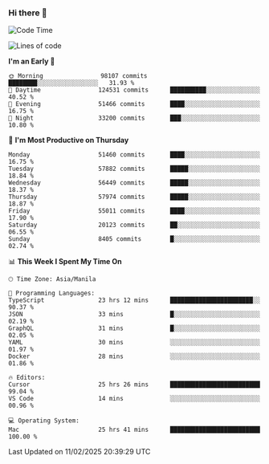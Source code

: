 ### Hi there 👋

<!--START_SECTION:waka-->
![Code Time](http://img.shields.io/badge/Code%20Time-5%2C847%20hrs%2027%20mins-blue)

![Lines of code](https://img.shields.io/badge/From%20Hello%20World%20I%27ve%20Written-118.7%20million%20lines%20of%20code-blue)

**I'm an Early 🐤** 

```text
🌞 Morning                98107 commits       ████████░░░░░░░░░░░░░░░░░   31.93 % 
🌆 Daytime                124531 commits      ██████████░░░░░░░░░░░░░░░   40.52 % 
🌃 Evening                51466 commits       ████░░░░░░░░░░░░░░░░░░░░░   16.75 % 
🌙 Night                  33200 commits       ███░░░░░░░░░░░░░░░░░░░░░░   10.80 % 
```
📅 **I'm Most Productive on Thursday** 

```text
Monday                   51460 commits       ████░░░░░░░░░░░░░░░░░░░░░   16.75 % 
Tuesday                  57882 commits       █████░░░░░░░░░░░░░░░░░░░░   18.84 % 
Wednesday                56449 commits       █████░░░░░░░░░░░░░░░░░░░░   18.37 % 
Thursday                 57974 commits       █████░░░░░░░░░░░░░░░░░░░░   18.87 % 
Friday                   55011 commits       ████░░░░░░░░░░░░░░░░░░░░░   17.90 % 
Saturday                 20123 commits       ██░░░░░░░░░░░░░░░░░░░░░░░   06.55 % 
Sunday                   8405 commits        █░░░░░░░░░░░░░░░░░░░░░░░░   02.74 % 
```


📊 **This Week I Spent My Time On** 

```text
🕑︎ Time Zone: Asia/Manila

💬 Programming Languages: 
TypeScript               23 hrs 12 mins      ███████████████████████░░   90.37 % 
JSON                     33 mins             █░░░░░░░░░░░░░░░░░░░░░░░░   02.19 % 
GraphQL                  31 mins             █░░░░░░░░░░░░░░░░░░░░░░░░   02.05 % 
YAML                     30 mins             ░░░░░░░░░░░░░░░░░░░░░░░░░   01.97 % 
Docker                   28 mins             ░░░░░░░░░░░░░░░░░░░░░░░░░   01.86 % 

🔥 Editors: 
Cursor                   25 hrs 26 mins      █████████████████████████   99.04 % 
VS Code                  14 mins             ░░░░░░░░░░░░░░░░░░░░░░░░░   00.96 % 

💻 Operating System: 
Mac                      25 hrs 41 mins      █████████████████████████   100.00 % 
```


 Last Updated on 11/02/2025 20:39:29 UTC
<!--END_SECTION:waka-->


<!--
**rad182/rad182** is a ✨ _special_ ✨ repository because its `README.md` (this file) appears on your GitHub profile.

Here are some ideas to get you started:

- 🔭 I’m currently working on ...
- 🌱 I’m currently learning ...
- 👯 I’m looking to collaborate on ...
- 🤔 I’m looking for help with ...
- 💬 Ask me about ...
- 📫 How to reach me: ...
- 😄 Pronouns: ...
- ⚡ Fun fact: ...
-->
